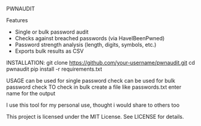 PWNAUDIT

 Features
- Single or bulk password audit
- Checks against breached passwords (via HaveIBeenPwned)
- Password strength analysis (length, digits, symbols, etc.)
- Exports bulk results as CSV

INSTALLATION:
git clone https://github.com/your-username/pwnaudit.git
cd pwnaudit
pip install -r requirements.txt


USAGE
can be used for single password check
can be used for bulk password check
TO check in bulk create a file like passwords.txt
enter name for the output

I use this tool for my personal use, thought i would share to others too


This project is licensed under the MIT License. See LICENSE for details.


